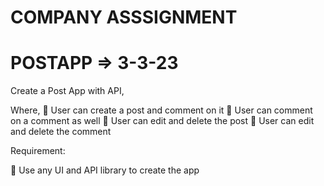 # COMPANY ASSSIGNMENT
# POSTAPP => 3-3-23

Create a Post App with API,

Where,
 User can create a post and comment on it
 User can comment on a comment as well
 User can edit and delete the post
 User can edit and delete the comment

Requirement:

 Use any UI and API library to create the app